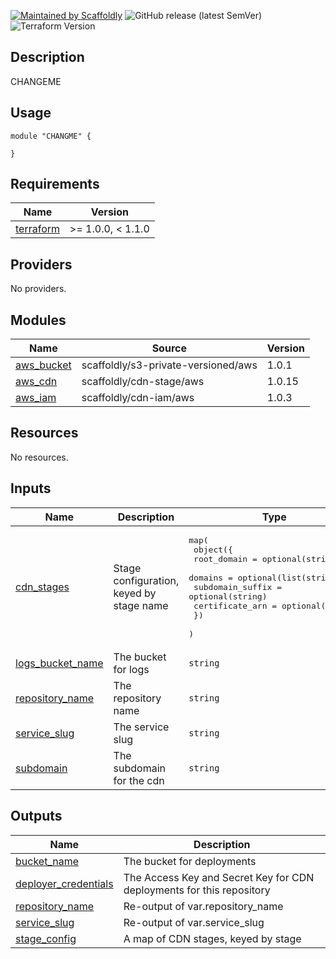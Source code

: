 [![Maintained by Scaffoldly](https://img.shields.io/badge/maintained%20by-scaffoldly-blueviolet)](https://github.com/scaffoldly)
![GitHub release (latest SemVer)](https://img.shields.io/github/v/release/scaffoldly/CHANGEME)
![Terraform Version](https://img.shields.io/badge/tf-%3E%3D1.0.4-blue.svg)

## Description

CHANGEME

## Usage

```hcl
module "CHANGME" {

}
```

<!-- BEGIN_TF_DOCS -->
## Requirements

| Name | Version |
|------|---------|
| <a name="requirement_terraform"></a> [terraform](#requirement\_terraform) | >= 1.0.0, < 1.1.0 |

## Providers

No providers.

## Modules

| Name | Source | Version |
|------|--------|---------|
| <a name="module_aws_bucket"></a> [aws\_bucket](#module\_aws\_bucket) | scaffoldly/s3-private-versioned/aws | 1.0.1 |
| <a name="module_aws_cdn"></a> [aws\_cdn](#module\_aws\_cdn) | scaffoldly/cdn-stage/aws | 1.0.15 |
| <a name="module_aws_iam"></a> [aws\_iam](#module\_aws\_iam) | scaffoldly/cdn-iam/aws | 1.0.3 |

## Resources

No resources.

## Inputs

| Name | Description | Type | Default | Required |
|------|-------------|------|---------|:--------:|
| <a name="input_cdn_stages"></a> [cdn\_stages](#input\_cdn\_stages) | Stage configuration, keyed by stage name | <pre>map(<br>    object({<br>      root_domain      = optional(string)<br>      domains          = optional(list(string))<br>      subdomain_suffix = optional(string)<br>      certificate_arn  = optional(string)<br>    })<br>  )</pre> | n/a | yes |
| <a name="input_logs_bucket_name"></a> [logs\_bucket\_name](#input\_logs\_bucket\_name) | The bucket for logs | `string` | n/a | yes |
| <a name="input_repository_name"></a> [repository\_name](#input\_repository\_name) | The repository name | `string` | n/a | yes |
| <a name="input_service_slug"></a> [service\_slug](#input\_service\_slug) | The service slug | `string` | n/a | yes |
| <a name="input_subdomain"></a> [subdomain](#input\_subdomain) | The subdomain for the cdn | `string` | `""` | no |

## Outputs

| Name | Description |
|------|-------------|
| <a name="output_bucket_name"></a> [bucket\_name](#output\_bucket\_name) | The bucket for deployments |
| <a name="output_deployer_credentials"></a> [deployer\_credentials](#output\_deployer\_credentials) | The Access Key and Secret Key for CDN deployments for this repository |
| <a name="output_repository_name"></a> [repository\_name](#output\_repository\_name) | Re-output of var.repository\_name |
| <a name="output_service_slug"></a> [service\_slug](#output\_service\_slug) | Re-output of var.service\_slug |
| <a name="output_stage_config"></a> [stage\_config](#output\_stage\_config) | A map of CDN stages, keyed by stage |
<!-- END_TF_DOCS -->

